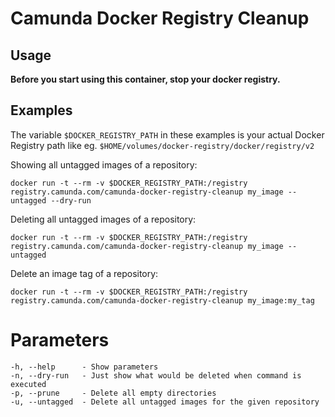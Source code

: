 Camunda Docker Registry Cleanup
===============================

Usage
-----

**Before you start using this container, stop your docker registry.**

Examples
--------

The variable `$DOCKER_REGISTRY_PATH` in these examples is your actual Docker Registry path like eg. `$HOME/volumes/docker-registry/docker/registry/v2`

Showing all untagged images of a repository: 
```
docker run -t --rm -v $DOCKER_REGISTRY_PATH:/registry registry.camunda.com/camunda-docker-registry-cleanup my_image --untagged --dry-run 
```

Deleting all untagged images of a repository: 
```
docker run -t --rm -v $DOCKER_REGISTRY_PATH:/registry registry.camunda.com/camunda-docker-registry-cleanup my_image --untagged 
```

Delete an image tag of a repository: 
```
docker run -t --rm -v $DOCKER_REGISTRY_PATH:/registry registry.camunda.com/camunda-docker-registry-cleanup my_image:my_tag 
```

Parameters
==========

```
-h, --help      - Show parameters
-n, --dry-run   - Just show what would be deleted when command is executed
-p, --prune     - Delete all empty directories
-u, --untagged  - Delete all untagged images for the given repository
```
